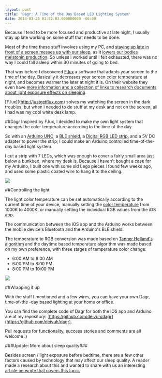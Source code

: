 ```yaml
---
layout: post
title: 'Dagr: A Time of the Day Based LED Lighting System'
date: 2014-03-25 01:52:03.000000000 -06:00
---
```




Because I tend to be more focused and productive at late night, I usually stay up late working on some stuff that needs to be done. 

Most of the time these stuff involves using my PC, and [staying up late in front of a screen messes up with our sleep](http://chriskresser.com/how-artificial-light-is-wrecking-your-sleep-and-what-to-do-about-it), as it [lowers our bodies melatonin production](http://www.webmd.com/sleep-disorders/news/20030620/nighttime-computer-users-may-lose-sleep). So unless I worked until I felt exhausted, there was no way I could fall asleep within 30 minutes of going to bed.

That was before I discovered [F.lux](http://justgetflux.com) a software that adapts your screen to the time of the day. Basically it decreases your screen [color temperature](http://en.wikipedia.org/wiki/Color_temperature) at night, and becomes warmer the later at night it is. On their website they even have [more information and a collection of links to research documents about light exposure effects on sleeping](http://justgetflux.com/research.html). 

[F.lux]((http://justgetflux.com)  solves my watching the screen in the dark troubles, but when I needed to do stuff at my desk and not on the screen, all I had was my cool white desk lamp.

##Dagr
Inspired by F.lux, I decided to make my own light system that changes the color temperature according to the time of the day. 

<!-- more -->

So with an [Arduino UNO](http://arduino.cc/en/Main/arduinoBoardUno), a [BLE shield](http://www.seeedstudio.com/depot/Bluetooth-40-Low-Energy-BLE-Shield-v20-p-1631.html), a [Digital RGB LED strip](http://www.seeedstudio.com/depot/Digital-RGB-LED-FlexiStrip-30-LED-1-Meter-p-1665.html), and a 5V DC adapter to power the strip; I could make an Arduino controlled time-of-the-day based light system.

I cut a strip with 7 LEDs, which was enough to cover a fairly small area just below a bunkbed, where my desk is. Because I haven't bought a case for my Arduino, I built one with some old Lego pieces I found few weeks ago, and used some plastic coated wire to hang it to the ceiling. 

![](/content/images/2015/02/Dagr.jpg)

##Controlling the light

The light color temperature can be set automatically according to the current time of your device, manually setting the [color temperature](http://en.wikipedia.org/wiki/Color_temperature) from 1000K to 4000K, or manually setting the individual RGB values from the iOS app.

The communication between the iOS app and the Arduino works between the mobile device's Bluetooth and the Arduino's BLE shield.

The temperature to RGB conversion was made based on [Tanner Helland's algorithm](http://www.tannerhelland.com/4435/convert-temperature-rgb-algorithm-code/) and the daytime based temperature algorithm was made based on my own preference, with three stages of temperature color change:

- 6:00 AM to 8:00 AM
- 6:00 PM to 8:00 PM
- 8:00 PM to 10:00 PM

![](/content/images/2015/02/DagrAction.jpg)

##Wrapping it up

With the stuff I mentioned and a few wires, you can have your own Dagr, time-of-the -day based lighting at your home or office. 

You can find the complete code of Dagr for both the iOS app and Arduino are at my repository:
[https://github.com/deivuh/dagr](https://github.com/deivuh/dagr).  

Pull requests for functionality, success stories and comments are all welcome :)

###Update: More about sleep quality###

Besides screen / light exposure before bedtime, there are a few other factors caused by technology that may affect our sleep quality. A reader made a research about this and wanted to share with us an interesting [article he wrote that covers this topic.](http://www.thesleepjudge.com/different-ways-technology-affects-sleep-quality/) 
